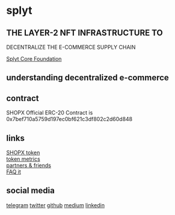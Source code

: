 # splyt
## THE LAYER-2 NFT INFRASTRUCTURE TO  
DECENTRALIZE THE E-COMMERCE SUPPLY CHAIN

[Splyt Core Foundation](https://www.splytcore.org/)

## understanding decentralized e-commerce

## contract
SHOPX Official ERC-20 Contract is 0x7bef710a5759d197ec0bf621c3df802c2d60d848

## links

[SHOPX token](https://www.splytgenesis.com/#shopx)  
[token metrics](https://www.splytgenesis.com/#metrics)  
[partners & friends](https://www.splytgenesis.com/#partners)  
[FAQ it](https://www.splytgenesis.com/#faq)  

## social media
[telegram](https://t.me/splytcore)
[twitter](https://twitter.com/splytcore)
[github](https://github.com/splytcore)
[medium](https://medium.com/splytcore)
[linkedin](https://www.linkedin.com/company/splytcore/mycompany/)
